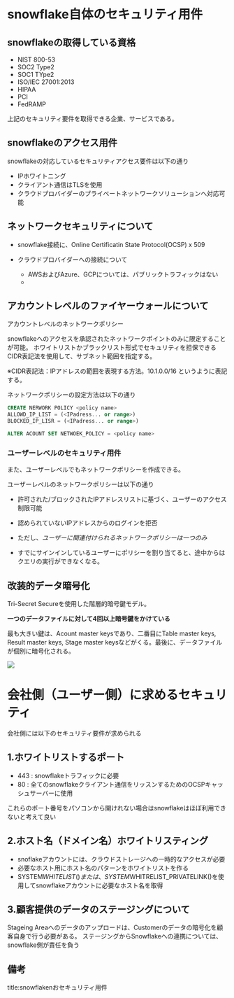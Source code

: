 




# snowflake自体のセキュリティ用件

## snowflakeの取得している資格

- NIST 800-53
- SOC2 Type2
- SOC1 TYpe2
- ISO/IEC 27001:2013
- HIPAA
- PCI
- FedRAMP

上記のセキュリティ要件を取得できる企業、サービスである。


## snowflakeのアクセス用件

snowflakeの対応しているセキュリティアクセス要件は以下の通り

- IPホワイトニング
- クライアント通信はTLSを使用
- クラウドプロバイダーのプライベートネットワークソリューションへ対応可能


## ネットワークセキュリティについて

- snowflake接続に、Online Certificatin State Protocol(OCSP) x 509

- クラウドプロバイダーへの接続について
  - AWSおよびAzure、GCPについては、パブリックトラフィックはない
  - 


## アカウントレベルのファイヤーウォールについて

アカウントレベルのネットワークポリシー

snowflakeへのアクセスを承認されたネットワークポイントのみに限定することが可能。
ホワイトリストかブラックリスト形式でセキュリティを担保できる
CIDR表記法を使用して、サブネット範囲を指定する。

※CIDR表記法：IPアドレスの範囲を表現する方法。10.1.0.0/16 というように表記する。

ネットワークポリシーの設定方法は以下の通り

```sql
CREATE NERWORK POLICY <policy name>
ALLOWD_IP_LIST = (<IPadress... or range>)
BLOCKED_IP_LISR = (<IPadress... or range>)

ALTER ACOUNT SET NETWOEK_POLICY = <policy name>
```

### ユーザーレベルのセキュリティ用件

また、ユーザーレベルでもネットワークポリシーを作成できる。

ユーザーレベルのネットワークポリシーは以下の通り

- 許可された/ブロックされたIPアドレスリストに基づく、ユーザーのアクセス制限可能

- 認められていないIPアドレスからのログインを拒否

- ただし、*ユーザーに関連付けられるネットワークポリシーは一つのみ*

- すでにサインインしているユーザーにポリシーを割り当てると、途中からはクエリの実行ができなくなる。


## 改装的データ暗号化

Tri-Secret Secureを使用した階層的暗号鍵モデル。

**一つのデータファイルに対して4回以上暗号鍵をかけている**

最も大きい鍵は、Acount master keysであり、二番目にTable master keys, Result master keys, Stage master keysなどがくる。最後に、データファイルが個別に暗号化される。

<img src="https://docs.snowflake.com/ja/_images/hierarchical-key-model.png">






# 会社側（ユーザー側）に求めるセキュリティ

会社側には以下のセキュリティ要件が求められる

## 1.ホワイトリストするポート

- 443 : snowflakeトラフィックに必要
- 80  : 全てのsnowflakeクライアント通信をリッスンするためのOCSPキャッシュサーバーに使用

これらのポート番号をパソコンから開けれない場合はsnowflakeはほぼ利用できないと考えて良い


## 2.ホスト名（ドメイン名）ホワイトリスティング

- snoflakeアカウントには、クラウドストレージへの一時的なアクセスが必要
- 必要なホスト用にホスト名のパターンをホワイトリストを作る
- SYSTEM$WHITELIST()または、SYSTEM$WHITRELIST_PRIVATELINK()を使用してsnowflakeアカウントに必要なホスト名を取得



## 3.顧客提供のデータのステージングについて

Stageing Areaへのデータのアップロードは、Customerのデータの暗号化を顧客自身で行う必要がある。
ステージングからSnowflakeへの連携については、snowflake側が責任を負う












## 備考

title:snowflakenおセキュリティ用件



